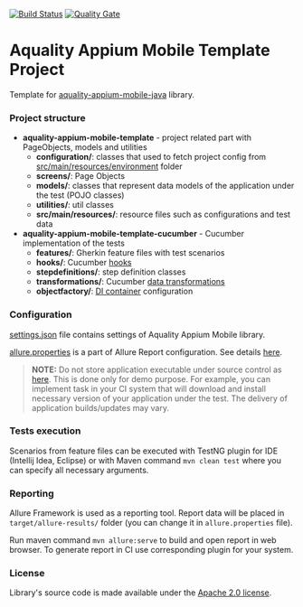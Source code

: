 [![Build Status](https://dev.azure.com/aquality-automation/aquality-automation/_apis/build/status/aquality-automation.aquality-appium-mobile-java-template?branchName=master)](https://dev.azure.com/aquality-automation/aquality-automation/_build/latest?definitionId=11&branchName=master)
[![Quality Gate](https://sonarcloud.io/api/project_badges/measure?project=aquality-automation_aquality-appium-mobile-java-template&metric=alert_status)](https://sonarcloud.io/dashboard?id=aquality-automation_aquality-appium-mobile-java-template)

# Aquality Appium Mobile Template Project
Template for [aquality-appium-mobile-java](https://github.com/aquality-automation/aquality-appium-mobile-java) library.

### Project structure
- **aquality-appium-mobile-template** - project related part with PageObjects, models and utilities
  - **configuration/**: classes that used to fetch project config from [src/main/resources/environment](https://github.com/aquality-automation/aquality-appium-mobile-java-template/blob/master/aquality-appium-mobile-template/src/main/resources/environment) folder
  - **screens/**: Page Objects
  - **models/**: classes that represent data models of the application under the test (POJO classes)
  - **utilities/**: util classes
  - **src/main/resources/**: resource files such as configurations and test data
- **aquality-appium-mobile-template-cucumber** - Cucumber implementation of the tests
  - **features/**: Gherkin feature files with test scenarios
  - **hooks/**: Cucumber [hooks](https://specflow.org/documentation/Hooks/)
  - **stepdefinitions/**: step definition classes
  - **transformations/**: Cucumber [data transformations](https://cucumber.io/docs/cucumber/configuration/)
  - **objectfactory/**: [DI container](https://cucumber.io/docs/cucumber/state/#how-to-use-di) configuration

### Configuration
[settings.json](https://github.com/aquality-automation/aquality-appium-mobile-java-template/blob/master/aquality-appium-mobile-template/src/main/resources/settings.json) file contains settings of Aquality Appium Mobile library.

[allure.properties](https://github.com/aquality-automation/aquality-appium-mobile-java-template/blob/master/aquality-appium-mobile-template/src/main/resources/allure.properties) is a part of Allure Report configuration. See details [here](https://docs.qameta.io/allure/). 

> **NOTE:**
> Do not store application executable under source control as [here](https://github.com/aquality-automation/aquality-appium-mobile-java-template/blob/master/aquality-appium-mobile-template-cucumber/src/test/resources/applications).
> This is done only for demo purpose. For example, you can implement task in your CI system that will download and install necessary version of your application under the test. The delivery of application builds/updates may vary.

### Tests execution
Scenarios from feature files can be executed with TestNG plugin for IDE (Intellij Idea, Eclipse)
or with Maven command ```mvn clean test``` where you can specify all necessary arguments.

### Reporting 
Allure Framework is used as a reporting tool. Report data will be placed in ```target/allure-results/``` folder (you can change it in ```allure.properties``` file).

Run maven command ```mvn allure:serve``` to build and open report in web browser. To generate report in CI use corresponding plugin for your system.

### License
Library's source code is made available under the [Apache 2.0 license](https://github.com/aquality-automation/aquality-appium-mobile-java-template/blob/master/LICENSE).